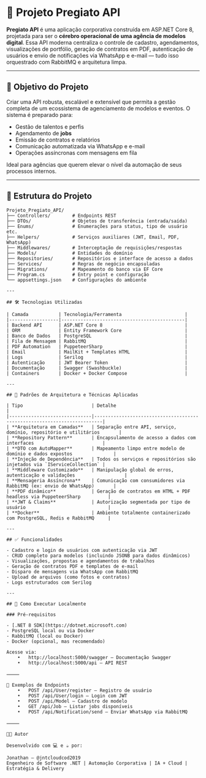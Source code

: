 # 🧠 Projeto Pregiato API

**Pregiato API** é uma aplicação corporativa construída em ASP.NET Core 8, projetada para ser o **cérebro operacional de uma agência de modelos digital**. Essa API moderna centraliza o controle de cadastro, agendamentos, visualizações de portfólio, geração de contratos em PDF, autenticação de usuários e envio de notificações via WhatsApp e e-mail — tudo isso orquestrado com RabbitMQ e arquitetura limpa.

---

## 🎯 Objetivo do Projeto

Criar uma API robusta, escalável e extensível que permita a gestão completa de um ecossistema de agenciamento de modelos e eventos. O sistema é preparado para:

- Gestão de talentos e perfis
- Agendamento de **jobs**
- Emissão de contratos e relatórios
- Comunicação automatizada via WhatsApp e e-mail
- Operações assíncronas com mensagens em fila

Ideal para agências que querem elevar o nível da automação de seus processos internos.

---

## 📂 Estrutura do Projeto

```text
Projeto_Pregiato_API/
├── Controllers/        # Endpoints REST
├── DTOs/               # Objetos de transferência (entrada/saída)
├── Enums/              # Enumerações para status, tipo de usuário etc.
├── Helpers/            # Serviços auxiliares (JWT, Email, PDF, WhatsApp)
├── Middlewares/        # Interceptação de requisições/respostas
├── Models/             # Entidades do domínio
├── Repositories/       # Repositórios e interface de acesso a dados
├── Services/           # Regras de negócio encapsuladas
├── Migrations/         # Mapeamento do banco via EF Core
├── Program.cs          # Entry point e configuração
└── appsettings.json    # Configurações do ambiente

---

## 🛠️ Tecnologias Utilizadas

| Camada           | Tecnologia/Ferramenta                       |
|------------------|---------------------------------------------|
| Backend API      | ASP.NET Core 8                              |
| ORM              | Entity Framework Core                       |
| Banco de Dados   | PostgreSQL                                  |
| Fila de Mensagem | RabbitMQ                                    |
| PDF Automation   | PuppeteerSharp                              |
| Email            | MailKit + Templates HTML                    |
| Logs             | Serilog                                     |
| Autenticação     | JWT Bearer Token                            |
| Documentação     | Swagger (Swashbuckle)                       |
| Containers       | Docker + Docker Compose                     |

---

## 🧠 Padrões de Arquitetura e Técnicas Aplicadas

| Tipo                         | Detalhe                                                                 |
|------------------------------|-------------------------------------------------------------------------|
| **Arquitetura em Camadas**   | Separação entre API, serviço, domínio, repositório e utilitários       |
| **Repository Pattern**       | Encapsulamento de acesso a dados com interfaces                         |
| **DTO com AutoMapper**       | Mapeamento limpo entre modelo de domínio e dados expostos               |
| **Injeção de Dependência**   | Todos os serviços e repositórios são injetados via `IServiceCollection` |
| **Middleware Customizado**   | Manipulação global de erros, autenticação e validações                  |
| **Mensageria Assíncrona**    | Comunicação com consumidores via RabbitMQ (ex: envio de WhatsApp)       |
| **PDF dinâmico**             | Geração de contratos em HTML + PDF headless via PuppeteerSharp          |
| **JWT & Claims**             | Autorização segmentada por tipo de usuário                              |
| **Docker**                   | Ambiente totalmente containerizado com PostgreSQL, Redis e RabbitMQ     |

---

## ✅ Funcionalidades

- Cadastro e login de usuários com autenticação via JWT
- CRUD completo para modelos (incluindo JSONB para dados dinâmicos)
- Visualizações, propostas e agendamentos de trabalhos
- Geração de contratos PDF e templates de e-mail
- Disparo de mensagens via WhatsApp com RabbitMQ
- Upload de arquivos (como fotos e contratos)
- Logs estruturados com Serilog

---

## 🚀 Como Executar Localmente

### Pré-requisitos

- [.NET 8 SDK](https://dotnet.microsoft.com)
- PostgreSQL local ou via Docker
- RabbitMQ (local ou Docker)
- Docker (opcional, mas recomendado)

Acesse via:
	•	http://localhost:5000/swagger — Documentação Swagger
	•	http://localhost:5000/api — API REST

⸻

📂 Exemplos de Endpoints
	•	POST /api/User/register — Registro de usuário
	•	POST /api/User/login — Login com JWT
	•	POST /api/Model — Cadastro de modelo
	•	GET /api/Job — Listar jobs disponíveis
	•	POST /api/Notification/send — Enviar WhatsApp via RabbitMQ

⸻

🧑‍💻 Autor

Desenvolvido com 💻 e ☕ por:

Jonathan – @jntcloudcod2019
Engenheiro de Software .NET | Automação Corporativa | IA + Cloud | Estratégia & Delivery
